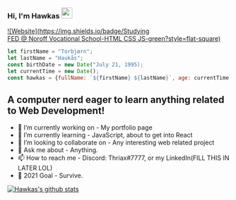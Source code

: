 ### Hi, I'm Hawkas <img src="https://media.giphy.com/media/hvRJCLFzcasrR4ia7z/giphy.gif" width="25px">
[![Website](https://img.shields.io/badge/Studying FED&nbsp;@&nbsp;Noroff&nbsp;Vocational&nbsp;School-HTML&nbsp;CSS&nbsp;JS-green?style=flat-square)](https://fronthauk.com)
```js
let firstName = "Torbjørn";
let lastName = "Haukås";
const birthDate = new Date("July 21, 1995);
let currentTime = new Date();
const hawkas = {fullName: `${firstName} ${lastName}`, age: currentTime.getYear() - birthDate.getYear(); }
```
<script type="text/javascript">
let firstName = "Torbjørn";
let lastName = "Haukås";
const birthDate = new Date("July 21, 1995);
let currentTime = new Date();
const hawkas = {fullName: `${firstName} ${lastName}`, age: currentTime.getYear() - birthDate.getYear(); }
</script>


## A computer nerd eager to learn anything related to Web Development!
- 🔭 I’m currently working on - My portfolio page
- 🌱 I’m currently learning - JavaScript, about to get into React
- 👯 I’m looking to collaborate on - Any interesting web related project
- 💬 Ask me about - Anything. 
- 📫 How to reach me - Discord: Thriax#7777, or my LinkedIn(FILL THIS IN LATER LOL)
- 🥅 2021 Goal - Survive.


[![Hawkas's github stats](https://github-readme-stats.vercel.app/api?username=Hawkas&count_private=true&include_all_commits=true&theme=radical)](https://fronthauk.com)
